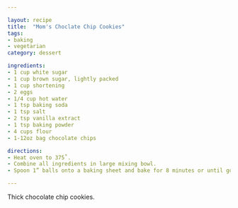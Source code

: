 ```yaml
---

layout: recipe
title:  "Mom's Choclate Chip Cookies"
tags: 
- baking
- vegetarian
category: dessert

ingredients:
- 1 cup white sugar
- 1 cup brown sugar, lightly packed
- 1 cup shortening
- 2 eggs
- 1/4 cup hot water
- 1 tsp baking soda
- 1 tsp salt
- 2 tsp vanilla extract
- 1 tsp baking powder
- 4 cups flour
- 1-12oz bag chocolate chips

directions:
- Heat oven to 375˚. 
- Combine all ingredients in large mixing bowl. 
- Spoon 1” balls onto a baking sheet and bake for 8 minutes or until golden brown.

---
```


Thick chocolate chip cookies.